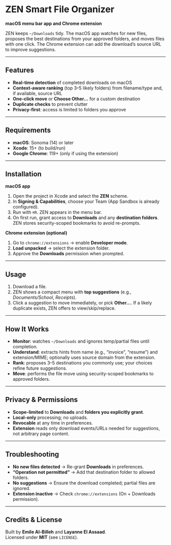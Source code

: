 # ZEN Smart File Organizer
**macOS menu bar app and Chrome extension**

ZEN keeps `~/Downloads` tidy. The macOS app watches for new files, proposes the best destinations from your approved folders, and moves files with one click. The Chrome extension can add the download’s source URL to improve suggestions.

---

## Features
- **Real-time detection** of completed downloads on macOS
- **Context-aware ranking** (top 3–5 likely folders) from filename/type and, if available, source URL
- **One-click move** or **Choose Other…** for a custom destination
- **Duplicate checks** to prevent clutter
- **Privacy-first**: access is limited to folders you approve

---

## Requirements
- **macOS**: Sonoma (14) or later  
- **Xcode**: 15+ (to build/run)  
- **Google Chrome**: 119+ (only if using the extension)

---

## Installation
**macOS app**
1. Open the project in Xcode and select the **ZEN** scheme.
2. In **Signing & Capabilities**, choose your Team (App Sandbox is already configured).
3. Run with `⌘R`. ZEN appears in the menu bar.
4. On first run, grant access to **Downloads** and any **destination folders**. ZEN stores security-scoped bookmarks to avoid re-prompts.

**Chrome extension (optional)**
1. Go to `chrome://extensions` → enable **Developer mode**.  
2. **Load unpacked** → select the extension folder.  
3. Approve the **Downloads** permission when prompted.

---

## Usage
1. Download a file.  
2. ZEN shows a compact menu with **top suggestions** (e.g., *Documents/School*, *Receipts*).  
3. Click a suggestion to move immediately, or pick **Other…**. If a likely duplicate exists, ZEN offers to view/skip/replace.

---

## How It Works
- **Monitor**: watches `~/Downloads` and ignores temp/partial files until completion.  
- **Understand**: extracts hints from name (e.g., “invoice”, “resume”) and extension/MIME; optionally uses source domain from the extension.  
- **Rank**: proposes 3–5 destinations you commonly use; your choices refine future suggestions.  
- **Move**: performs the file move using security-scoped bookmarks to approved folders.

---

## Privacy & Permissions
- **Scope-limited** to **Downloads** and **folders you explicitly grant**.  
- **Local-only** processing; no uploads.  
- **Revocable** at any time in preferences.  
- **Extension** reads only download events/URLs needed for suggestions, not arbitrary page content.

---

## Troubleshooting
- **No new files detected** → Re-grant **Downloads** in preferences.  
- **“Operation not permitted”** → Add that destination folder to allowed folders.  
- **No suggestions** → Ensure the download completed; partial files are ignored.  
- **Extension inactive** → Check `chrome://extensions` (On + Downloads permission).

---

## Credits & License
Built by **Emile Al-Billeh** and **Layanne El Assaad**.  
Licensed under **MIT** (see `LICENSE`).
